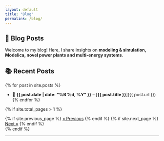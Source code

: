 ```yaml
---
layout: default
title: "Blog"
permalink: /blog/
---
```


## 📝 Blog Posts

Welcome to my blog! Here, I share insights on **modeling & simulation, Modelica, novel power plants and multi-energy systems**.  

## 📚 Recent Posts  

{% for post in site.posts %}
- 📅 **{{ post.date | date: "%B %d, %Y" }}** – [**{{ post.title }}**]({{ post.url }})
{% endfor %}

{% if site.total_pages > 1 %}
<div class="pagination">
    {% if site.previous_page %}
    <a href="{{ site.previous_page_path }}">« Previous</a>
    {% endif %}
    {% if site.next_page %}
    <a href="{{ site.next_page_path }}">Next »</a>
    {% endif %}
</div>
{% endif %}

---